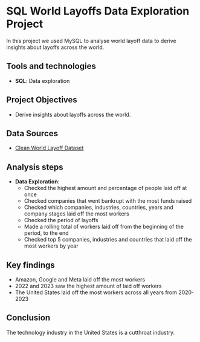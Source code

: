# SQL World Layoffs Data Exploration Project
In this project we used MySQL to analyse world layoff data to derive insights about layoffs across the world.

## Tools and technologies
- **SQL**: Data exploration

## Project Objectives
- Derive insights about layoffs across the world.

## Data Sources
- [Clean World Layoff Dataset](clean_world_layoffs_dataset.csv)

## Analysis steps
- **Data Exploration**:
  - Checked the highest amount and percentage of people laid off at once
  - Checked companies that went bankrupt with the most funds raised
  - Checked which companies, industries, countries, years and company stages laid off the most workers
  - Checked the period of layoffs
  - Made a rolling total of workers laid off from the beginning of the period, to the end
  - Checked top 5 companies, industries and countries that laid off the most workers by year

## Key findings
- Amazon, Google and Meta laid off the most workers
- 2022 and 2023 saw the highest amount of laid off workers
- The United States laid off the most workers across all years from 2020-2023

## Conclusion
The technology industry in the United States is a cutthroat industry. 
